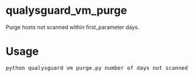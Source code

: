 qualysguard_vm_purge
====================

Purge hosts not scanned within first_parameter days.

Usage
=====
<pre>
python qualysguard_vm_purge.py number_of_days_not_scanned
</pre>
